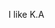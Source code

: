 I like K.A

<!---
AgentEzra/AgentEzra is a ✨ special ✨ repository because its `README.md` (this file) appears on your GitHub profile.
You can click the Preview link to take a look at your changes.
--->
